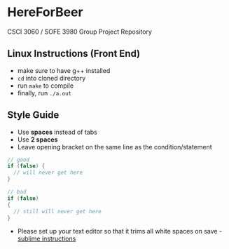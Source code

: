 # HereForBeer
CSCI 3060 / SOFE 3980 Group Project Repository

## Linux Instructions (Front End)
- make sure to have g++ installed
- `cd` into cloned directory
- run `make` to compile
- finally, run `./a.out`

## Style Guide
- Use __spaces__ instead of tabs
- Use __2 spaces__
- Leave opening bracket on the same line as the condition/statement

```c++
// good
if (false) {
  // will never get here
}

// bad
if (false)
{
  // still will never get here
}
```
        
- Please set up your text editor so that it trims all white spaces on save - [sublime instructions](http://nategood.com/sublime-text-strip-whitespace-save)
